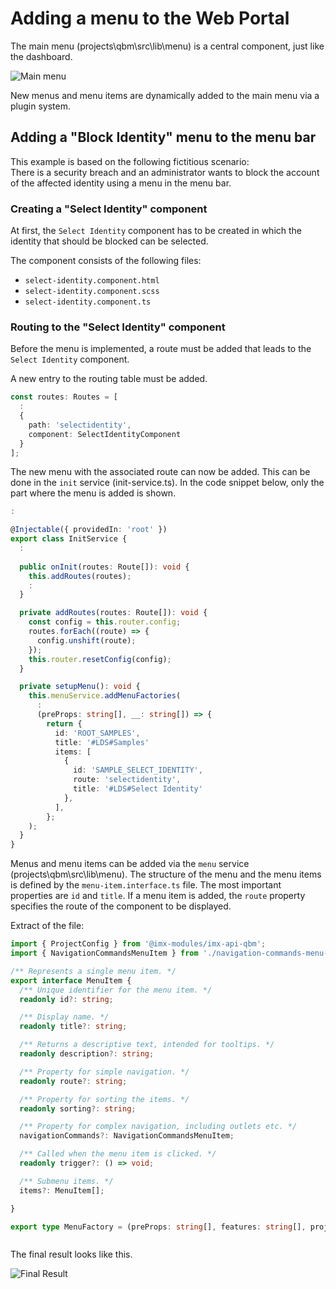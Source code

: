# Adding a menu to the Web Portal

The main menu (projects\qbm\src\lib\menu) is a central component, just like the dashboard.

![Main menu](../../assets/images/menu/1-menu-bar.png)

New menus and menu items are dynamically added to the main menu via a plugin system.

## Adding a "Block Identity" menu to the menu bar

This example is based on the following fictitious scenario:\
There is a security breach and an administrator wants to block the account of the affected identity using a menu in the menu bar.

### Creating a "Select Identity" component

At first, the `Select Identity` component has to be created in which the identity that should be blocked can be selected.

The component consists of the following files:
- `select-identity.component.html`
- `select-identity.component.scss`
- `select-identity.component.ts`

### Routing to the "Select Identity" component

Before the menu is implemented, a route must be added that leads to the `Select Identity` component.

A new entry to the routing table must be added.

``` ts
const routes: Routes = [
  :
  {
    path: 'selectidentity',
    component: SelectIdentityComponent
  }
];
```

The new menu with the associated route can now be added. This can be done in the `init` service (init-service.ts). In the code snippet below, only the part where the menu is added is shown.

``` ts
:

@Injectable({ providedIn: 'root' })
export class InitService {
  :
  
  public onInit(routes: Route[]): void {
    this.addRoutes(routes);
    :
  }

  private addRoutes(routes: Route[]): void {
    const config = this.router.config;
    routes.forEach((route) => {
      config.unshift(route);
    });
    this.router.resetConfig(config);
  }

  private setupMenu(): void {
    this.menuService.addMenuFactories(
      :
      (preProps: string[], __: string[]) => {
        return {
          id: 'ROOT_SAMPLES',
          title: '#LDS#Samples'
          items: [
            {
              id: 'SAMPLE_SELECT_IDENTITY',
              route: 'selectidentity',
              title: '#LDS#Select Identity'
            },
          ],
        };
    );
  }
}
```

Menus and menu items can be added via the `menu` service (projects\qbm\src\lib\menu). The structure of the menu and the menu items is defined by the `menu-item.interface.ts` file. The most important properties are `id` and `title`. If a menu item is added, the `route` property specifies the route of the component to be displayed.

Extract of the file:

``` ts
import { ProjectConfig } from '@imx-modules/imx-api-qbm';
import { NavigationCommandsMenuItem } from './navigation-commands-menu-item.interface';

/** Represents a single menu item. */
export interface MenuItem {
  /** Unique identifier for the menu item. */
  readonly id?: string;

  /** Display name. */
  readonly title?: string;

  /** Returns a descriptive text, intended for tooltips. */
  readonly description?: string;

  /** Property for simple navigation. */
  readonly route?: string;

  /** Property for sorting the items. */
  readonly sorting?: string;

  /** Property for complex navigation, including outlets etc. */
  navigationCommands?: NavigationCommandsMenuItem;

  /** Called when the menu item is clicked. */
  readonly trigger?: () => void;

  /** Submenu items. */
  items?: MenuItem[];

}

export type MenuFactory = (preProps: string[], features: string[], projectConfig?: ProjectConfig, groups?: string[]) => MenuItem;



```

The final result looks like this.

![Final Result](../../assets/images/menu/3-sub-item-menu.png)